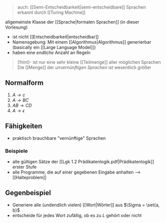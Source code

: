 > auch: [[Semi-Entscheidbarkeit|semi-entscheidbare]] Sprachen
> erkannt durch [[Turing Machine]]

allgemeinste Klasse der [[Sprache|formalen Sprachen]] (in dieser Vorlesung)
- ist nicht [[Entscheidbarkeit|entscheidbar]]
- Namensgebung: Mit einem [[Algorithmus|Algorithmus]] generierbar (basically ein [[Large Language Model]])
- haben eine _endliche_ Anzahl an Regeln


> [!hint]- ist nur eine sehr kleine [[Teilmenge]] aller möglichen Sprachen
> Die [[Menge]] der _unvernünftigen Sprachen_ ist wesentlich größer

## Normalform
1. $A \rightarrow c$
2. $A \rightarrow BC$
3. $AB \rightarrow CD$
4. $A \rightarrow \epsilon$

## Fähigkeiten
- praktisch brauchbare "vernünftige" Sprachen

### Beispiele
- alle gültigen Sätze der [[Lgk 1.2 Prädikatenlogik.pdf|Prädikatenlogik]] erster Stufe
- alle Programme, die auf einer gegebenen Eingabe anhalten --> [[Halteproblem]]

## Gegenbeispiel
- Generiere alle (undendlich vielen) [[Wort|Wörter]] aus $\Sigma = \set{a, b}$
- entscheide für jedes Wort zufällig, ob es zu $L$ gehört oder nicht



